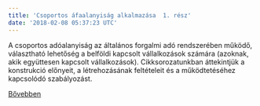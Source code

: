 ```yaml
---
title: 'Csoportos áfaalanyiság alkalmazása  1. rész'
date: '2018-02-08 05:37:23 UTC'
---
```


A csoportos adóalanyiság az általános forgalmi adó rendszerében működő, választható lehetőség a belföldi kapcsolt vállalkozások számára (azoknak, akik együttesen kapcsolt vállalkozások). Cikksorozatunkban áttekintjük a konstrukció előnyeit, a létrehozásának feltételeit és a működtetéséhez kapcsolódó szabályozást.


[Bővebben](http://ift.tt/2C4rMCq)
